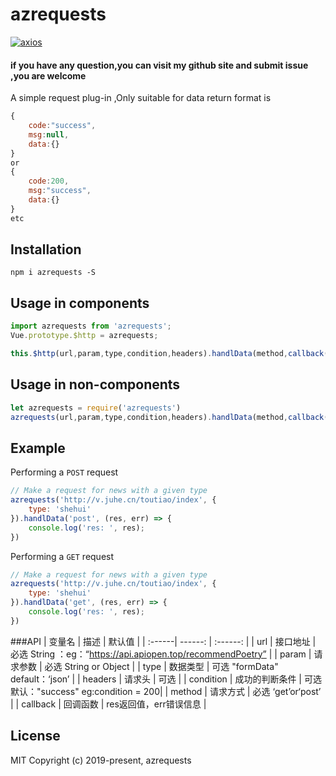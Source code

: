 
# azrequests

[![axios](https://img.shields.io/badge/axios-%5E0.18.0-green.svg)](https://www.npmjs.com/package/azrequests)
#### if you have any question,you can visit my github site and submit issue  ,you are welcome
A simple request plug-in ,Only suitable for data return format is
```javascript
{
    code:"success",
    msg:null,
    data:{}
}
or
{
    code:200,
    msg:"success",
    data:{}
}
etc
```

## Installation
```shell
npm i azrequests -S
```

## Usage in components

```javascript
import azrequests from 'azrequests';
Vue.prototype.$http = azrequests;

this.$http(url,param,type,condition,headers).handlData(method,callback(res,err))
```
## Usage in non-components
```javascript
let azrequests = require('azrequests')
azrequests(url,param,type,condition,headers).handlData(method,callback(res,err))
```

## Example

Performing a `POST` request

```js
// Make a request for news with a given type
azrequests('http://v.juhe.cn/toutiao/index', {
    type: 'shehui'
}).handlData('post', (res, err) => {
    console.log('res: ', res);
})

```

Performing a `GET` request

```js
// Make a request for news with a given type
azrequests('http://v.juhe.cn/toutiao/index', {
    type: 'shehui'
}).handlData('get', (res, err) => {
    console.log('res: ', res);
})
```

###API
| 变量名 | 描述 | 默认值 |
| :------| ------: | :------: |
| url | 接口地址 | 必选 String ：eg：“https://api.apiopen.top/recommendPoetry” |
| param | 请求参数 | 必选 String or Object |
| type | 数据类型 | 可选 "formData" default：‘json’ |
| headers | 请求头 | 可选 |
| condition | 成功的判断条件 | 可选 默认："success" eg:condition = 200|
| method | 请求方式 | 必选 ‘get’or‘post’ |
| callback | 回调函数 | res返回值，err错误信息 |
## License
MIT
Copyright (c) 2019-present, azrequests